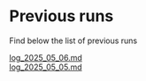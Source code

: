 # Previous runs

Find below the list of previous runs

[log_2025_05_06.md](log_2025_05_06.md)  
[log_2025_05_05.md](log_2025_05_05.md)  